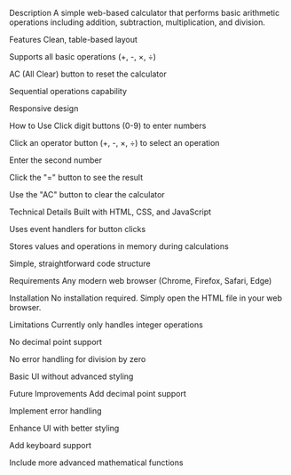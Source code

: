 Description
A simple web-based calculator that performs basic arithmetic operations including addition, subtraction, multiplication, and division.

Features
Clean, table-based layout

Supports all basic operations (+, -, ×, ÷)

AC (All Clear) button to reset the calculator

Sequential operations capability

Responsive design

How to Use
Click digit buttons (0-9) to enter numbers

Click an operator button (+, -, ×, ÷) to select an operation

Enter the second number

Click the "=" button to see the result

Use the "AC" button to clear the calculator

Technical Details
Built with HTML, CSS, and JavaScript

Uses event handlers for button clicks

Stores values and operations in memory during calculations

Simple, straightforward code structure

Requirements
Any modern web browser (Chrome, Firefox, Safari, Edge)

Installation
No installation required. Simply open the HTML file in your web browser.

Limitations
Currently only handles integer operations

No decimal point support

No error handling for division by zero

Basic UI without advanced styling

Future Improvements
Add decimal point support

Implement error handling

Enhance UI with better styling

Add keyboard support

Include more advanced mathematical functions

